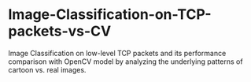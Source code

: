 # Image-Classification-on-TCP-packets-vs-CV
Image Classification on low-level TCP packets and its performance comparison with OpenCV model by analyzing the underlying patterns of cartoon vs. real images.

